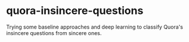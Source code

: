 # quora-insincere-questions
Trying some baseline approaches and deep learning to classify Quora's insincere questions from sincere ones.
